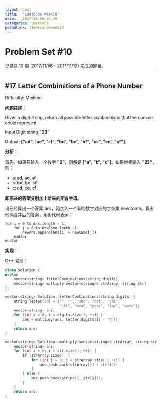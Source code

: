 ```yaml
---
layout: post
title:  "LeetCode Week10"
date:   2017-11-06 20:30
categories: LeetCode
permalink: /leetcode/week10
---
```


# Problem Set #10

记录第 10 周 (2017/11/06 - 2017/11/12) 完成的题目。


---

## #17. Letter Combinations of a Phone Number

Difficulty: Medium

**问题描述**：

Given a digit string, return all possible letter combinations that the number could represent.

Input:Digit string **"23"**

Output: **["ad", "ae", "af", "bd", "be", "bf", "cd", "ce", "cf"]**.

**分析**：

首先，如果只输入一个数字 **"2"**，则解是 **["a", "b", "c"]**。如果继续输入 **"23"**，则：

* a: a**d**, a**e**, a**f**
* b: b**d**, b**e**, b**f**
* c: c**d**, c**e**, c**f**

**即原来的答案分别加上新来的所有字母**。

设已经算出一个答案 ans，再加入一个新的数字对应的字符集 newCome。算出他俩合并后的答案，用伪代码表示：

```
for i = 0 to ans.length - 1:
    for j = 0 to newCome.lenth -1:
        newAns.append(ans[i] + newCome[j])
    endfor
endfor
```

**实现**：

C++ 实现：

```cpp
class Solution {
public:
    vector<string> letterCombinations(string digits);
    vector<string> multiply(vector<string>& strArray, string str);
};

vector<string> Solution::letterCombinations(string digits) {
    string letter[10] = {"", "", "abc", "def", "ghi", 
                         "jkl", "mno", "pqrs", "tuv", "wxyz"};
    vector<string> ans;
    for (int i = 0; i < digits.size(); ++i) {
        ans = multiply(ans, letter[digits[i] - '0']);
    }
    return ans;
}

vector<string> Solution::multiply(vector<string>& strArray, string str) {
    vector<string> ans;
    for (int i = 0; i < str.size(); ++i) {
        if (strArray.size()) {
            for (int j = 0; j < strArray.size(); ++j) {
                ans.push_back(strArray[j] + str[i]);
            }
        } else {
            ans.push_back(string(1, str[i]));
        }
    }
    return ans;
}
```
